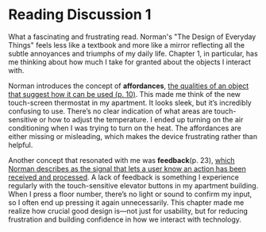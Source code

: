 # Reading Discussion 1


What a fascinating and frustrating read. Norman's "The Design of Everyday Things" feels less like a textbook and more like a mirror reflecting all the subtle annoyances and triumphs of my daily life. Chapter 1, in particular, has me thinking about how much I take for granted about the objects I interact with.

Norman introduces the concept of **affordances**, <ins>the qualities of an object that suggest how it can be used (p. 10)</ins>. This made me think of the new touch-screen thermostat in my apartment. It looks sleek, but it’s incredibly confusing to use. There’s no clear indication of what areas are touch-sensitive or how to adjust the temperature. I ended up turning on the air conditioning when I was trying to turn on the heat. The affordances are either missing or misleading, which makes the device frustrating rather than helpful.

Another concept that resonated with me was **feedback**(p. 23), <ins>which Norman describes as the signal that lets a user know an action has been received and processed</ins>. A lack of feedback is something I experience regularly with the touch-sensitive elevator buttons in my apartment building. When I press a floor number, there’s no light or sound to confirm my input, so I often end up pressing it again unnecessarily. This chapter made me realize how crucial good design is—not just for usability, but for reducing frustration and building confidence in how we interact with technology.
